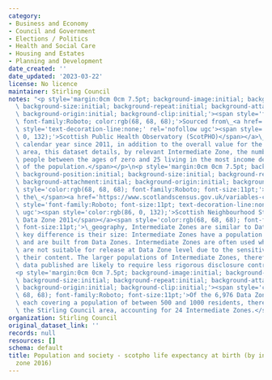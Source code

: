 ```yaml
---
category:
- Business and Economy
- Council and Government
- Elections / Politics
- Health and Social Care
- Housing and Estates
- Planning and Development
date_created: ''
date_updated: '2023-03-22'
license: No licence
maintainer: Stirling Council
notes: "<p style='margin:0cm 0cm 7.5pt; background-image:initial; background-position:initial;\
  \ background-size:initial; background-repeat:initial; background-attachment:initial;\
  \ background-origin:initial; background-clip:initial;'><span style='font-size:11pt;\
  \ font-family:Roboto; color:rgb(68, 68, 68);'>Sourced from\_<a href='https://scotland.shinyapps.io/ScotPHO_profiles_tool/'\
  \ style='text-decoration-line:none;' rel='nofollow ugc'><span style='color:rgb(86,\
  \ 0, 132);'>Scottish Public Health Observatory (ScotPHO)</span></a>\_data for each\
  \ calendar year since 2011, in addition to the overall value for the Stirling Council\
  \ area, this dataset details, by relevant Intermediate Zone, the number of young\
  \ people between the ages of zero and 25 living in the most income deprived 20%\
  \ of the population.</span></p>\n<p style='margin:0cm 0cm 7.5pt; background-image:initial;\
  \ background-position:initial; background-size:initial; background-repeat:initial;\
  \ background-attachment:initial; background-origin:initial; background-clip:initial;'><span\
  \ style='color:rgb(68, 68, 68); font-family:Roboto; font-size:11pt;'>Defined by\
  \ the\_</span><a href='https://www.scotlandscensus.gov.uk/variables-classification/sns-data-zone-2011#:~:text=The%20data%20zone%20geography%20covers,around%20500%20to%201%2C000%20residents.'\
  \ style='font-family:Roboto; font-size:11pt; text-decoration-line:none;' rel='nofollow\
  \ ugc'><span style='color:rgb(86, 0, 132);'>Scottish Neighbourhood Statistics (SNS)\
  \ Data Zone 2011</span></a><span style='color:rgb(68, 68, 68); font-family:Roboto;\
  \ font-size:11pt;'>\_geography, Intermediate Zones are similar to Data Zones. The\
  \ key difference is their size: Intermediate Zones have a population of around 4,000\
  \ and are built from Data Zones. Intermediate Zones are often used when the data\
  \ are not suitable for release at Data Zone level due to the sensitive nature of\
  \ their content. The larger populations of Intermediate Zones, therefore, mean that\
  \ data published are likely to require less rigorous disclosure control.</span></p>\n\
  <p style='margin:0cm 0cm 7.5pt; background-image:initial; background-position:initial;\
  \ background-size:initial; background-repeat:initial; background-attachment:initial;\
  \ background-origin:initial; background-clip:initial;'><span style='color:rgb(68,\
  \ 68, 68); font-family:Roboto; font-size:11pt;'>Of the 6,976 Data Zones in Scotland,\
  \ each covering a population of between 500 and 1000 residents, there are 121 within\
  \ the Stirling Council area, accounting for 24 Intermediate Zones.</span></p>"
organization: Stirling Council
original_dataset_link: ''
records: null
resources: []
schema: default
title: Population and society - scotpho life expectancy at birth (by intermediate
  zone 2016)
---
```

